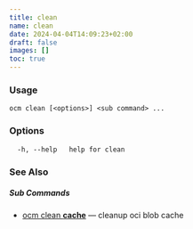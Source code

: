 ```yaml
---
title: clean
name: clean
date: 2024-04-04T14:09:23+02:00
draft: false
images: []
toc: true
---
```

### Usage

```
ocm clean [<options>] <sub command> ...
```

### Options

```
  -h, --help   help for clean
```

### See Also



##### Sub Commands

* [ocm clean <b>cache</b>](/docs/cli/clean/cache)	 &mdash; cleanup oci blob cache

